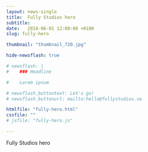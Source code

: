 ```yaml
---
layout: news-single
title:  Fully Studios hero
subtitle: 
date:   2018-06-01 12:00:00 +0100
slug: fully-hero

thumbnail: "thumbnail_720.jpg"

hide-newsflash: true

# newsflash: |
#    ### Headline

#    Lorem ipsum

# newsflash_buttontext: Let's go!
# newsflash_buttonurl: mailto:hello@fullystudios.se

htmlfile: "fully-hero.html"
cssfile: ""
# jsfile: "fully-hero.js"

---
```

Fully Studios hero

